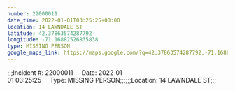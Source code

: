 ```yaml
---
number: 22000011
date_time: 2022-01-01T03:25:25+00:00
location: 14 LAWNDALE ST
latitude: 42.37863574287792
longitude: -71.16882526835838
type: MISSING PERSON
google_maps_link: https://maps.google.com/?q=42.37863574287792,-71.16882526835838
---
```


;;;Incident #: 22000011     Date: 2022‐01‐01 03:25:25     Type: MISSING PERSON;;;;;;Location: 14 LAWNDALE ST;;;
